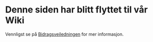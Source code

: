 # Denne siden har blitt flyttet til vår Wiki

Vennligst se på [Bidragsveiledningen](https://github.com/Azure/Enterprise-Scale/wiki/ALZ-Contribution-no) for mer informasjon.